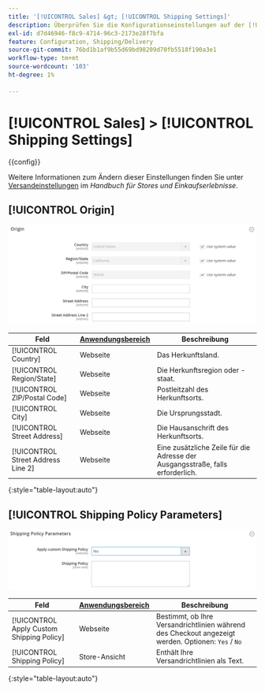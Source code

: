 ```yaml
---
title: '[!UICONTROL Sales] &gt; [!UICONTROL Shipping Settings]'
description: Überprüfen Sie die Konfigurationseinstellungen auf der [!UICONTROL Sales] &gt; [!UICONTROL Shipping Settings] Seite des Commerce-Administrators.
exl-id: d7d46946-f8c9-4714-96c3-2173e28f7bfa
feature: Configuration, Shipping/Delivery
source-git-commit: 76bd1b1af9b55d69bd98209d70fb5518f190a3e1
workflow-type: tm+mt
source-wordcount: '103'
ht-degree: 1%

---
```


# [!UICONTROL Sales] > [!UICONTROL Shipping Settings]

{{config}}

Weitere Informationen zum Ändern dieser Einstellungen finden Sie unter [Versandeinstellungen](../../stores-purchase/shipping-settings.md) im _Handbuch für Stores und Einkaufserlebnisse_.

## [!UICONTROL Origin]

![Origin](./assets/shipping-settings-origin.png)<!-- zoom -->

| Feld | [Anwendungsbereich](../../getting-started/websites-stores-views.md#scope-settings) | Beschreibung |
|--- |--- |--- |
| [!UICONTROL Country] | Webseite | Das Herkunftsland. |
| [!UICONTROL Region/State] | Webseite | Die Herkunftsregion oder -staat. |
| [!UICONTROL ZIP/Postal Code] | Webseite | Postleitzahl des Herkunftsorts. |
| [!UICONTROL City] | Webseite | Die Ursprungsstadt. |
| [!UICONTROL Street Address] | Webseite | Die Hausanschrift des Herkunftsorts. |
| [!UICONTROL Street Address Line 2] | Webseite | Eine zusätzliche Zeile für die Adresse der Ausgangsstraße, falls erforderlich. |

{:style=&quot;table-layout:auto&quot;}

## [!UICONTROL Shipping Policy Parameters]

![Versandrichtlinienparameter](./assets/shipping-settings-shipping-policy-parameters.png)<!-- zoom -->

| Feld | [Anwendungsbereich](../../getting-started/websites-stores-views.md#scope-settings) | Beschreibung |
|--- |--- |--- |
| [!UICONTROL Apply Custom Shipping Policy] | Webseite | Bestimmt, ob Ihre Versandrichtlinien während des Checkout angezeigt werden. Optionen: `Yes` / `No` |
| [!UICONTROL Shipping Policy] | Store-Ansicht | Enthält Ihre Versandrichtlinien als Text. |

{:style=&quot;table-layout:auto&quot;}
